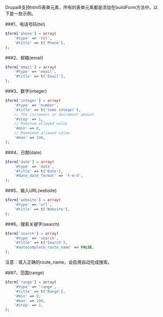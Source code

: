 Drupal8支持html5表单元素，所有的表单元素都是添加在buildForm方法中，以下是一些示例。

###1、电话号码(tel)

```php
$form['phone'] = array(
    '#type' => 'tel',
    '#title' => t('Phone'),
);
```

###2、邮箱(email)

```php
$form['email'] = array(
    '#type' => 'email',
    '#title' => t('Email'),
);
```

###3、数字(integer)

```php
$form['integer'] = array(
    '#type' => 'number',
    '#title' => t('Some integer'),
    // The increment or decrement amount
    '#step' => 1,
    // Miminum allowed value
    '#min' => 0,
    // Maxmimum allowed value
    '#max' => 100,
);
```

###4、日期(date)

```php
$form['date'] = array(
    '#type' => 'date',
    '#title' => t('Date'),
    '#date_date_format' => 'Y-m-d',
);
```

###5、输入URL(website)

```php
$form['website'] = array(
    '#type' => 'url',
    '#title' => t('Website'),
);
```

###6、搜索关键字(search)

```php
$form['search'] = array(
    '#type' => 'search',
    '#title' => t('Search'),
    '#autocomplete_route_name' => FALSE,
);
```
注意：填入正确的route_name，会启用自动完成搜索。

###7、范围(range)

```php
$form['range'] = array(
    '#type' => 'range',
    '#title' => t('Range'),
    '#min' => 0,
    '#max' => 100,
    '#step' => 1,
);
```